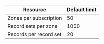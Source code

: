 
| Resource	| Default limit 
--- | ---
| Zones per subscription | 50
| Record sets per zone| 1000
| Records per record set| 20
<!-- deleted by customization

You can contact support to increase the default limit
-->
